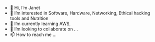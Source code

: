 - 👋 Hi, I’m Janet
- 👀 I’m interested in Software, Hardware, Networking, Ethical hacking tools and Nutrition
- 🌱 I’m currently learning AWS, 
- 💞️ I’m looking to collaborate on ...
- 📫 How to reach me ...

<!---
Janparm/Janparm is a ✨ special ✨ repository because its `README.md` (this file) appears on your GitHub profile.
You can click the Preview link to take a look at your changes.
--->
